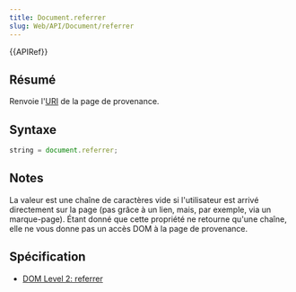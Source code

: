 ```yaml
---
title: Document.referrer
slug: Web/API/Document/referrer
---
```


{{APIRef}}

## Résumé

Renvoie l'[URI](http://www.w3.org/Addressing/#background) de la page de provenance.

## Syntaxe

```js
string = document.referrer;
```

## Notes

La valeur est une chaîne de caractères vide si l'utilisateur est arrivé directement sur la page (pas grâce à un lien, mais, par exemple, via un marque-page). Étant donné que cette propriété ne retourne qu'une chaîne, elle ne vous donne pas un accès DOM à la page de provenance.

## Spécification

- [DOM Level 2: referrer](http://www.w3.org/TR/DOM-Level-2-HTML/html.html#ID-95229140)
